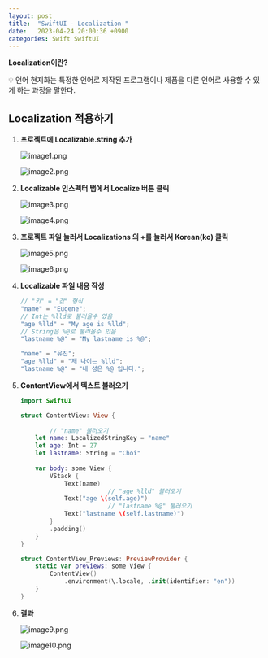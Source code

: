 ```yaml
---
layout: post
title:  "SwiftUI - Localization "
date:   2023-04-24 20:00:36 +0900
categories: Swift SwiftUI
---
```

**Localization이란?**

<aside>
💡 언어 현지화는 특정한 언어로 제작된 프로그램이나 제품을 다른 언어로 사용할 수 있게 하는 과정을 말한다.

</aside>

## Localization 적용하기

1. **프로젝트에 Localizable.string 추가**
    
    ![image1.png](/assets/image/20230424/image1.png)
    
    ![image2.png](/assets/image/20230424/image2.png)
    
2. **Localizable 인스펙터 탭에서 Localize 버튼 클릭**
    
    ![image3.png](/assets/image/20230424/image3.png)
    
    ![image4.png](/assets/image/20230424/image4.png)
    
3. **프로젝트 파일 눌러서 Localizations 의 +를 눌러서 Korean(ko) 클릭**
    
    ![image5.png](Lassets/image/20230424/image5.png)
    
    ![image6.png](/assets/image/20230424/image6.png)
    
4. **Localizable 파일 내용 작성**
    
    ```swift
    // "키" = "값" 형식
    "name" = "Eugene";
    // Int는 %lld로 불러올수 있음
    "age %lld" = "My age is %lld";
    // String은 %@로 불러올수 있음
    "lastname %@" = "My lastname is %@";
    ```
    
    ```swift
    "name" = "유진";
    "age %lld" = "제 나이는 %lld";
    "lastname %@" = "내 성은 %@ 입니다.";
    ```
    
5. **ContentView에서 텍스트 불러오기**
    
    ```swift
    import SwiftUI
    
    struct ContentView: View {
        
    		// "name" 불러오기 
        let name: LocalizedStringKey = "name"
        let age: Int = 27
        let lastname: String = "Choi"
        
        var body: some View {
            VStack {
                Text(name)
    						// "age %lld" 불러오기
                Text("age \(self.age)")
    						// "lastname %@" 불러오기
                Text("lastname \(self.lastname)")
            }
            .padding()
        }
    }
    
    struct ContentView_Previews: PreviewProvider {
        static var previews: some View {
            ContentView()
                .environment(\.locale, .init(identifier: "en"))
        }
    }
    ```
    
6. **결과**
    
    ![image9.png](/assets/image/20230424/image9.png)
    
    ![image10.png](/assets/image/20230424/image10.png)
